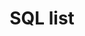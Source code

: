 ---
title: SQL list
permalink: /categories/SQL/
layout: category
author_profile: true
taxonomy: SQL
---